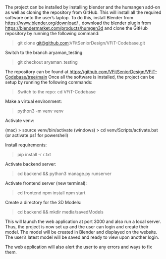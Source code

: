The project can be installed by installing blender and the humangen add-on as well as cloning the repository from GitHub. This will install all the required software onto the user’s laptop. To do this, install Blender from https://www.blender.org/download/ , download the blender plugin from https://blendermarket.com/products/humgen3d and clone the GitHub repository by running the following command: 

> git clone git@github.com:VFitSeniorDesign/VFiT-Codebase.git

Switch to the branch aryaman_testing: 

> git checkout aryaman_testing

The repository can be found at https://github.com/VFitSeniorDesign/VFiT-Codebase/tree/main Once all the software is installed, the project can be setup by running the following commands:

> Switch to the repo: cd VFiT-Codebase

Make a virtual environment: 

> python3 -m venv venv

Activate venv: 

(mac)  > source venv/bin/activate 
(windows)  > cd venv/Scripts/activate.bat 
(or activate.ps1 for powershell)

Install requirements: 

> pip install -r r.txt

Activate backend server: 

> cd backend && python3 manage.py runserver

Activate frontend server (new terminal):

 > cd frontend 
 > npm install 
> npm start

Create a directory for the 3D Models: 

> cd backend && mkdir media/savedModels

This will launch the web application at port 3000 and also run a local server. Thus, the project is now set up and the user can login and create their model. The model will be created in Blender and displayed on the website. The user’s latest model will be saved and ready to view upon another login. 

The web application will also alert the user to any errors and ways to fix them.